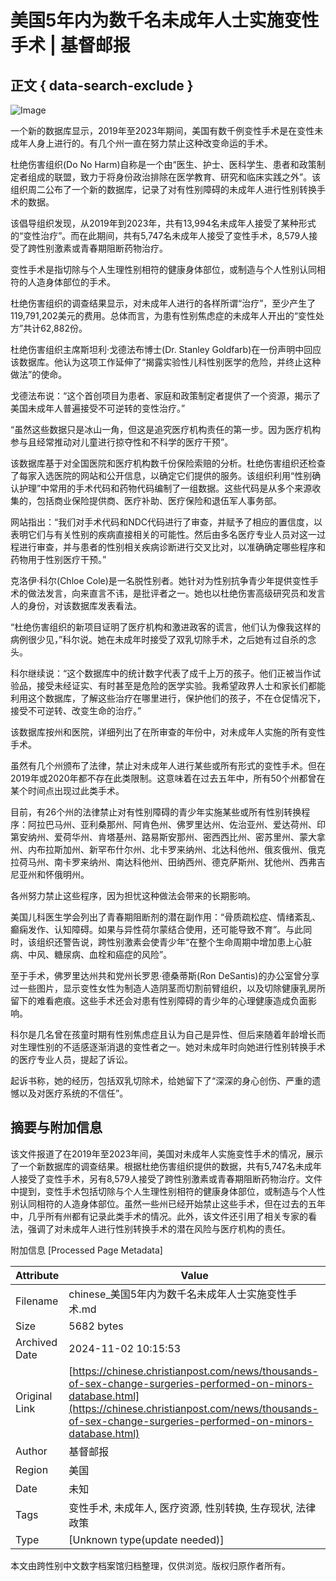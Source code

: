 # 美国5年内为数千名未成年人士实施变性手术 | 基督邮报

## 正文 { data-search-exclude }


![Image](https://cdn-chinese.christianpost.com/files/cache/image/1/70/17024_w_935_624.jpg)

一个新的数据库显示，2019年至2023年期间，美国有数千例变性手术是在变性未成年人身上进行的。有几个州一直在努力禁止这种改变命运的手术。

杜绝伤害组织(Do No Harm)自称是一个由“医生、护士、医科学生、患者和政策制定者组成的联盟，致力于将身份政治排除在医学教育、研究和临床实践之外”。该组织周二公布了一个新的数据库，记录了对有性别障碍的未成年人进行性别转换手术的数据。

该倡导组织发现，从2019年到2023年，共有13,994名未成年人接受了某种形式的“变性治疗”。而在此期间，共有5,747名未成年人接受了变性手术，8,579人接受了跨性别激素或青春期阻断药物治疗。

变性手术是指切除与个人生理性别相符的健康身体部位，或制造与个人性别认同相符的人造身体部位的手术。

杜绝伤害组织的调查结果显示，对未成年人进行的各样所谓“治疗”，至少产生了119,791,202美元的费用。总体而言，为患有性别焦虑症的未成年人开出的“变性处方”共计62,882份。

杜绝伤害组织主席斯坦利·戈德法布博士(Dr. Stanley Goldfarb)在一份声明中回应该数据库。他认为这项工作延伸了“揭露实验性儿科性别医学的危险，并终止这种做法”的使命。

戈德法布说：“这个首创项目为患者、家庭和政策制定者提供了一个资源，揭示了美国未成年人普遍接受不可逆转的变性治疗。”

“虽然这些数据只是冰山一角，但这是追究医疗机构责任的第一步。因为医疗机构参与且经常推动对儿童进行掠夺性和不科学的医疗干预”。

该数据库基于对全国医院和医疗机构数千份保险索赔的分析。杜绝伤害组织还检查了每家入选医院的网站和公开信息，以确定它们提供的服务。该组织利用“性别确认护理”中常用的手术代码和药物代码编制了一组数据。这些代码是从多个来源收集的，包括商业保险提供商、医疗补助、医疗保险和退伍军人事务部。

网站指出：“我们对手术代码和NDC代码进行了审查，并赋予了相应的置信度，以表明它们与有关性别的疾病直接相关的可能性。然后由多名医疗专业人员对这一过程进行审查，并与患者的性别相关疾病诊断进行交叉比对，以准确确定哪些程序和药物用于性别医疗干预。”

克洛伊·科尔(Chloe Cole)是一名脱性别者。她针对为性别抗争青少年提供变性手术的做法发言，向来直言不讳，是批评者之一。她也以杜绝伤害高级研究员和发言人的身份，对该数据库发表看法。

“杜绝伤害组织的新项目证明了医疗机构和激进政客的谎言，他们认为像我这样的病例很少见，”科尔说。她在未成年时接受了双乳切除手术，之后她有过自杀的念头。

科尔继续说：“这个数据库中的统计数字代表了成千上万的孩子。他们正被当作试验品，接受未经证实、有时甚至是危险的医学实验。我希望政界人士和家长们都能利用这个数据库，了解这些治疗在哪里进行，保护他们的孩子，不在仓促情况下，接受不可逆转、改变生命的治疗。”

该数据库按州和医院，详细列出了在所审查的年份中，对未成年人实施的所有变性手术。

虽然有几个州颁布了法律，禁止对未成年人进行某些或所有形式的变性手术。但在2019年或2020年都不存在此类限制。这意味着在过去五年中，所有50个州都曾在某个时间点出现过此类手术。

目前，有26个州的法律禁止对有性别障碍的青少年实施某些或所有性别转换程序：阿拉巴马州、亚利桑那州、阿肯色州、佛罗里达州、佐治亚州、爱达荷州、印第安纳州、爱荷华州、肯塔基州、路易斯安那州、密西西比州、密苏里州、蒙大拿州、内布拉斯加州、新罕布什尔州、北卡罗来纳州、北达科他州、俄亥俄州、俄克拉荷马州、南卡罗来纳州、南达科他州、田纳西州、德克萨斯州、犹他州、西弗吉尼亚州和怀俄明州。

各州努力禁止这些程序，因为担忧这种做法会带来的长期影响。

美国儿科医生学会列出了青春期阻断剂的潜在副作用：“骨质疏松症、情绪紊乱、癫痫发作、认知障碍。如果与异性荷尔蒙结合使用，还可能导致不育”。与此同时，该组织还警告说，跨性别激素会使青少年“在整个生命周期中增加患上心脏病、中风、糖尿病、血栓和癌症的风险”。

至于手术，佛罗里达州共和党州长罗恩·德桑蒂斯(Ron DeSantis)的办公室曾分享过一些图片，显示变性女性为制造人造阴茎而切割前臂组织，以及切除健康乳房所留下的难看疤痕。这些手术还会对患有性别障碍的青少年的心理健康造成负面影响。

科尔是几名曾在孩童时期有性别焦虑症且认为自己是异性、但后来随着年龄增长而对生理性别的不适感逐渐消退的变性者之一。她对未成年时向她进行性别转换手术的医疗专业人员，提起了诉讼。

起诉书称，她的经历，包括双乳切除术，给她留下了“深深的身心创伤、严重的遗憾以及对医疗系统的不信任”。

## 摘要与附加信息

<!-- tcd_abstract -->
该文件报道了在2019年至2023年间，美国对未成年人实施变性手术的情况，展示了一个新数据库的调查结果。根据杜绝伤害组织提供的数据，共有5,747名未成年人接受了变性手术，另有8,579人接受了跨性别激素或青春期阻断药物治疗。文件中提到，变性手术包括切除与个人生理性别相符的健康身体部位，或制造与个人性别认同相符的人造身体部位。虽然一些州已经开始禁止这些手术，但在过去的五年中，几乎所有州都有记录此类手术的情况。此外，该文件还引用了相关专家的看法，强调了对未成年人进行性别转换手术的潜在风险与医疗机构的责任。
<!-- tcd_abstract_end -->

附加信息 [Processed Page Metadata]

| Attribute       | Value                                  |
|-----------------|----------------------------------------|
| Filename        | chinese_美国5年内为数千名未成年人士实施变性手术.md                             |
| Size            | 5682 bytes                           |
| Archived Date   | 2024-11-02 10:15:53                             |
| Original Link   | [https://chinese.christianpost.com/news/thousands-of-sex-change-surgeries-performed-on-minors-database.html](https://chinese.christianpost.com/news/thousands-of-sex-change-surgeries-performed-on-minors-database.html)                       |
| Author          | 基督邮报                               |
| Region          | 美国                               |
| Date            | 未知                                 |
| Tags            | 变性手术, 未成年人, 医疗资源, 性别转换, 生存现状, 法律政策                                 |
| Type            | [Unknown type(update needed)]                                 |
<!-- tcd_table_end -->

本文由跨性别中文数字档案馆归档整理，仅供浏览。版权归原作者所有。
